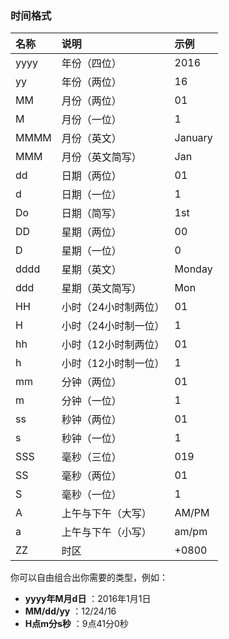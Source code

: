 ### 时间格式


| 名称 | 说明 | 示例 |
| :--- | :--- | :--- |
| yyyy | 年份（四位） | 2016 |
| yy | 年份（两位） | 16 |
| MM | 月份（两位） | 01 |
| M | 月份（一位） | 1 |
| MMMM | 月份（英文） | January |
| MMM | 月份（英文简写） | Jan |
| dd | 日期（两位） | 01 |
| d | 日期（一位） | 1 |
| Do | 日期（简写） | 1st |
| DD | 星期（两位） | 00 |
| D | 星期（一位） | 0 |
| dddd | 星期（英文） | Monday |
| ddd | 星期（英文简写） | Mon |
| HH | 小时（24小时制两位） | 01 |
| H | 小时（24小时制一位） | 1 |
| hh | 小时（12小时制两位） | 01 |
| h | 小时（12小时制一位） | 1 |
| mm | 分钟（两位） | 01 |
| m | 分钟（一位） | 1 |
| ss | 秒钟（两位） | 01 |
| s | 秒钟（一位） | 1 |
| SSS | 毫秒（三位） | 019 |
| SS | 毫秒（两位） | 01 |
| S | 毫秒（一位） | 1 |
| A | 上午与下午（大写） | AM/PM |
| a | 上午与下午（小写） | am/pm |
| ZZ | 时区 | +0800 |

你可以自由组合出你需要的类型，例如：

* **yyyy年M月d日**
  ：2016年1月1日
* **MM/dd/yy**
  ：12/24/16
* **H点m分s秒**
  ：9点41分0秒




